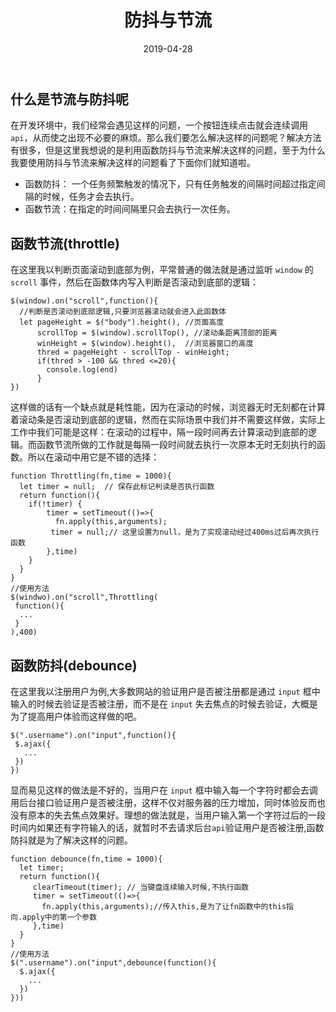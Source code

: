 ﻿---
title: 防抖与节流
date: 2019-04-28
categories:
 - 技术
tags:
 - vue
---
## 什么是节流与防抖呢
在开发环境中，我们经常会遇见这样的问题，一个按钮连续点击就会连续调用`api`，从而使之出现不必要的麻烦。那么我们要怎么解决这样的问题呢？解决方法有很多，但是这里我想说的是利用函数防抖与节流来解决这样的问题，至于为什么我要使用防抖与节流来解决这样的问题看了下面你们就知道啦。

 - 函数防抖： 一个任务频繁触发的情况下，只有任务触发的间隔时间超过指定间隔的时候，任务才会去执行。
 - 函数节流：在指定的时间间隔里只会去执行一次任务。
<!--more-->
## 函数节流(throttle)
在这里我以判断页面滚动到底部为例，平常普通的做法就是通过监听 `window` 的 `scroll` 事件，然后在函数体内写入判断是否滚动到底部的逻辑：
``` branch
$(window).on("scroll",function(){
  //判断是否滚动到底部逻辑,只要浏览器滚动就会进入此函数体
  let pageHeight = $("body").height(), //页面高度
      scrollTop = $(window).scrollTop(), //滚动条距离顶部的距离
      winHeight = $(window).height(),  //浏览器窗口的高度
      thred = pageHeight - scrollTop - winHeight;
      if(thred > -100 && thred <=20){
        console.log(end)
      }
})
```
这样做的话有一个缺点就是耗性能，因为在滚动的时候，浏览器无时无刻都在计算着滚动条是否滚动到底部的逻辑，然而在实际场景中我们并不需要这样做，实际上工作中我们可能是这样：在滚动的过程中，隔一段时间再去计算滚动到底部的逻辑。而函数节流所做的工作就是每隔一段时间就去执行一次原本无时无刻执行的函数。所以在滚动中用它是不错的选择：
``` branch
function Throttling(fn,time = 1000){
  let timer = null;  // 保存此标记判读是否执行函数
  return function(){
    if(!timer) {
        timer = setTimeout(()=>{
          fn.apply(this,arguments);
         timer = null;// 这里设置为null，是为了实现滚动经过400ms过后再次执行函数
        },time)
    }
  }
}
//使用方法
$(windwo).on("scroll",Throttling(
 function(){
  ...
 }
),400)
```
## 函数防抖(debounce)
在这里我以注册用户为例,大多数网站的验证用户是否被注册都是通过 `input` 框中输入的时候去验证是否被注册，而不是在 `input` 失去焦点的时候去验证，大概是为了提高用户体验而这样做的吧。
``` branch
$(".username").on("input",function(){
 $.ajax({
   ...
 })
})
```
显而易见这样的做法是不好的，当用户在 `input` 框中输入每一个字符时都会去调用后台接口验证用户是否被注册，这样不仅对服务器的压力增加，同时体验反而也没有原本的失去焦点效果好。理想的做法就是，当用户输入第一个字符过后的一段时间内如果还有字符输入的话，就暂时不去请求后台`api`验证用户是否被注册,函数防抖就是为了解决这样的问题。
``` branch
function debounce(fn,time = 1000){
  let timer;
  return function(){
     clearTimeout(timer); // 当键盘连续输入时候,不执行函数
     timer = setTimeout(()=>{
       fn.apply(this,arguments);//传入this,是为了让fn函数中的this指向.apply中的第一个参数
     },time)
  }
}
//使用方法
$(".username").on("input",debounce(function(){
  $.ajax({
    ...
  })
}))
```

